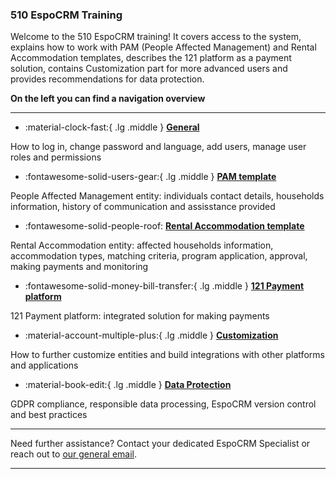 ### 510 EspoCRM Training 


<!-- markdownlint-disable-next-line no-trailing-punctuation -->

Welcome to the 510 EspoCRM training!
It covers access to the system, explains how to work with PAM (People Affected Management) and Rental Accommodation templates, describes the 121 platform as a payment solution, contains Customization part for more advanced users and provides recommendations for data protection. 

**On the left you can find a navigation overview**  

---

<!-- markdownlint-disable -->
<div class="grid cards" markdown>

- :material-clock-fast:{ .lg .middle } [__General__](./general/index.md)


How to log in, change password and language, add users, manage user roles and permissions 
  
-  :fontawesome-solid-users-gear:{ .lg .middle } [__PAM template__](./pam/page1.md)
  

 
People Affected Management entity: individuals contact details, households information, history of communication and assisstance provided


- :fontawesome-solid-people-roof: [__Rental Accommodation template__](./rental/page1.md)



Rental Accommodation entity: affected households information, accommodation types, matching criteria, program application, approval, making payments and monitoring


- :fontawesome-solid-money-bill-transfer:{ .lg .middle } [__121 Payment platform__](./payment/page1.md)
  

121 Payment platform: integrated solution for making payments 


-  :material-account-multiple-plus:{ .lg .middle } [__Customization__](./customization/page1.md)
  

How to further customize entities and build integrations with other platforms and applications


-  :material-book-edit:{ .lg .middle } [__Data Protection__](./protection/page1.md)


GDPR compliance, responsible data processing, EspoCRM version control and best practices  


</div>

<!-- markdownlint-enable -->


---

Need further assistance? Contact your dedicated EspoCRM Specialist
or reach out to [our general email](mailto:support@510.global).

---
